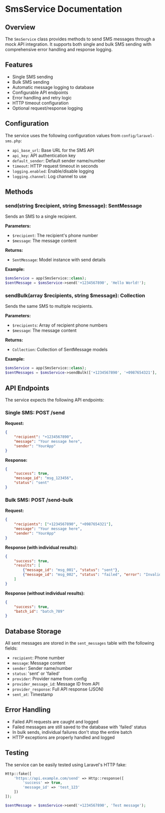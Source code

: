 # SmsService Documentation

## Overview

The `SmsService` class provides methods to send SMS messages through a mock API integration. It supports both single and bulk SMS sending with comprehensive error handling and response logging.

## Features

- Single SMS sending
- Bulk SMS sending
- Automatic message logging to database
- Configurable API endpoints
- Error handling and retry logic
- HTTP timeout configuration
- Optional request/response logging

## Configuration

The service uses the following configuration values from `config/laravel-sms.php`:

- `api_base_url`: Base URL for the SMS API
- `api_key`: API authentication key
- `default_sender`: Default sender name/number
- `timeout`: HTTP request timeout in seconds
- `logging.enabled`: Enable/disable logging
- `logging.channel`: Log channel to use

## Methods

### send(string $recipient, string $message): SentMessage

Sends an SMS to a single recipient.

**Parameters:**
- `$recipient`: The recipient's phone number
- `$message`: The message content

**Returns:**
- `SentMessage`: Model instance with send details

**Example:**
```php
$smsService = app(SmsService::class);
$sentMessage = $smsService->send('+1234567890', 'Hello World!');
```

### sendBulk(array $recipients, string $message): Collection

Sends the same SMS to multiple recipients.

**Parameters:**
- `$recipients`: Array of recipient phone numbers
- `$message`: The message content

**Returns:**
- `Collection`: Collection of SentMessage models

**Example:**
```php
$smsService = app(SmsService::class);
$sentMessages = $smsService->sendBulk(['+1234567890', '+0987654321'], 'Bulk message!');
```

## API Endpoints

The service expects the following API endpoints:

### Single SMS: POST /send
**Request:**
```json
{
    "recipient": "+1234567890",
    "message": "Your message here",
    "sender": "YourApp"
}
```

**Response:**
```json
{
    "success": true,
    "message_id": "msg_123456",
    "status": "sent"
}
```

### Bulk SMS: POST /send-bulk
**Request:**
```json
{
    "recipients": ["+1234567890", "+0987654321"],
    "message": "Your message here",
    "sender": "YourApp"
}
```

**Response (with individual results):**
```json
{
    "success": true,
    "results": [
        {"message_id": "msg_001", "status": "sent"},
        {"message_id": "msg_002", "status": "failed", "error": "Invalid number"}
    ]
}
```

**Response (without individual results):**
```json
{
    "success": true,
    "batch_id": "batch_789"
}
```

## Database Storage

All sent messages are stored in the `sent_messages` table with the following fields:
- `recipient`: Phone number
- `message`: Message content
- `sender`: Sender name/number
- `status`: 'sent' or 'failed'
- `provider`: Provider name from config
- `provider_message_id`: Message ID from API
- `provider_response`: Full API response (JSON)
- `sent_at`: Timestamp

## Error Handling

- Failed API requests are caught and logged
- Failed messages are still saved to the database with 'failed' status
- In bulk sends, individual failures don't stop the entire batch
- HTTP exceptions are properly handled and logged

## Testing

The service can be easily tested using Laravel's HTTP fake:

```php
Http::fake([
    'https://api.example.com/send' => Http::response([
        'success' => true,
        'message_id' => 'test_123'
    ])
]);

$sentMessage = $smsService->send('+1234567890', 'Test message');
```
